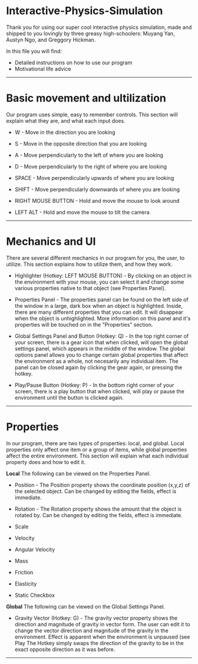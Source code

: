 # Interactive-Physics-Simulation

Thank you for using our super cool interactive physics simulation, made and shipped to you lovingly by three greasy high-schoolers: Muyang Yan, Austyn Ngo, and Greggory Hickman.

In this file you will find:
- Detailed instructions on how to use our program
- Motivational life advice

----------------------

# Basic movement and ultilization
Our program uses simple, easy to remember controls. This section will explain what they are, and what each input does.

- W - Move in the direction you are looking

- S - Move in the opposite direction that you are looking

- A - Move perpendicularly to the left of where you are looking

- D - Move perpendicularly to the right of where you are looking

- SPACE - Move perpendicularly upwards of where you are looking

- SHIFT - Move perpendicularly downwards of where you are looking

- RIGHT MOUSE BUTTON - Hold and move the mouse to look around

- LEFT ALT - Hold and move the mouse to tilt the camera

-----------------------

# Mechanics and UI
There are several different mechanics in our program for you, the user, to utilize. This section explains how to utilize them, and how they work.

- Highlighter (Hotkey: LEFT MOUSE BUTTON) - By clicking on an object in the environment with your mouse, you can select it and change some various properties native to that object (see Properties Panel).

- Properties Panel - The properties panel can be found on the left side of the window in a large, dark box when an object is highlighted. Inside, there are many different properties that you can edit. It will disappear when the object is unhighlighted. More information on this panel and it's properties will be touched on in the "Properties" section.

- Global Settings Panel and Button (Hotkey: Q) - In the top right corner of your screen, there is a gear icon that when clicked, will open the global settings panel, which appears in the middle of the window. The global options panel allows you to change certain global properties that affect the environment as a whole, not necesarily any individual item. The panel can be closed again by clicking the gear again, or pressing the hotkey.

- Play/Pause Button (Hotkey: P) - In the bottom right corner of your screen, there is a play button that when clicked, will play or pause the environment until the button is clicked again.

-----------------------

# Properties
In our program, there are two types of properties: local, and global. Local properties only affect one item or a group of items, while global properties affect the entire environment. This section will explain what each individual property does and how to edit it.

**Local**
The following can be viewed on the Properties Panel.

- Position - The Position property shows the coordinate position (x,y,z) of the selected object. Can be changed by editing the fields, effect is immediate.

- Rotation - The Rotation property shows the amount that the object is rotated by. Can be changed by editing the fields, effect is immediate.

- Scale

- Velocity

- Angular Velocity

- Mass

- Friction

- Elasticity

- Static Checkbox

**Global**
The following can be viewed on the Global Settings Panel.

- Gravity Vector (Hotkey: G) - The gravity vector property shows the direction and magnitude of gravity in vector form. The user can edit it to change the vector direction and magnitude of the gravity in the environment. Effect is apparent when the environment is unpaused (see Play The Hotkey simply swaps the direction of the gravity to be in the exact opposite direction as it was before.

-----------------------
